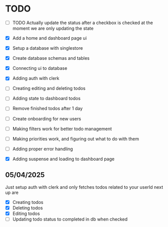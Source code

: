 # TODO

- [ ] TODO Actually update the status after a checkbox is checked at the moment we are only updating the state

- [x] Add a home and dashboard page ui
- [x] Setup a database with singlestore
- [x] Create database schemas and tables
- [x] Connecting ui to database
- [x] Adding auth with clerk
- [ ] Creating editing and deleting todos
- [ ] Adding state to dashboard todos
- [ ] Remove finished todos after 1 day
- [ ] Create onboarding for new users
- [ ] Making filters work for better todo management
- [ ] Making priorities work, and figuring out what to do with them
- [ ] Adding proper error handling
- [x] Adding suspense and loading to dashboard page

## 05/04/2025

Just setup auth with clerk and only fetches todos related to your userId next up are

- [x] Creating todos
- [x] Deleting todos
- [x] Editing todos
- [ ] Updating todo status to completed in db when checked
